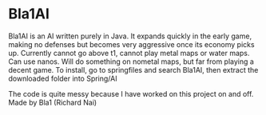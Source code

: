 Bla1AI
======
Bla1AI is an AI written purely in Java. It expands quickly in the early game, making no
defenses but becomes very aggressive once its economy picks up.
Currently cannot go above t1, cannot play metal maps or water maps.
Can use nanos. Will do something on nometal maps, but far from playing a decent game.
To install, go to springfiles and search Bla1AI, then extract the downloaded folder into Spring/AI

The code is quite messy because I have worked on this project on and off.
Made by Bla1 (Richard Nai)
